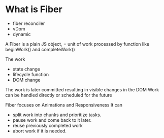 # What is Fiber
- fiber reconciler
- vDom
- dynamic 

A Fiber is a plain JS object, = unit of work processed by function like beginWork() and completeWork()

The work 
- state change
- lifecycle function
- DOM change

The work is later committed resulting in visible changes in the DOM
Work can be handled directly or scheduled for the future

Fiber focuses on Animations and Responsiveness
It can 
- split work into chunks and prioritize tasks.
- pause work and come back to it later.
- reuse previously completed work
- abort work if it is needed.

